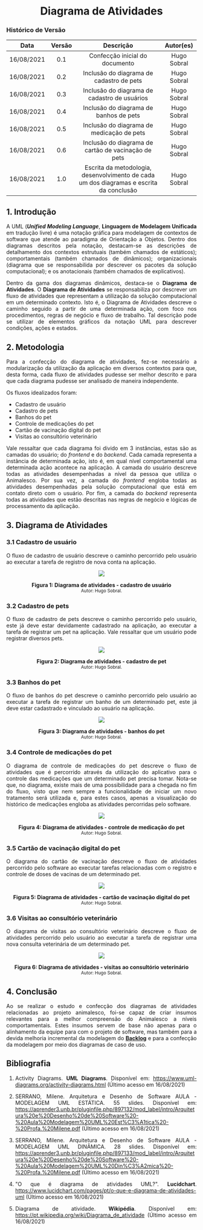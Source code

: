 # <center> Diagrama de Atividades

### Histórico de Versão
|    Data    | Versão | Descrição            | Autor(es)       |
| :--------: | :----: | :------------------: | :-------------: |
| 16/08/2021 |  0.1   | Confecção inicial do documento | Hugo Sobral |
| 16/08/2021 |  0.2   | Inclusão do diagrama de cadastro de pets | Hugo Sobral |
| 16/08/2021 |  0.3   | Inclusão do diagrama de cadastro de usuários | Hugo Sobral |
| 16/08/2021 |  0.4   | Inclusão do diagrama de banhos de pets | Hugo Sobral |
| 16/08/2021 |  0.5   | Inclusão do diagrama de medicação de pets | Hugo Sobral |
| 16/08/2021 |  0.6   | Inclusão do diagrama de cartão de vacinação de pets | Hugo Sobral |
| 16/08/2021 |  1.0   | Escrita da metodologia, desenvolvimento de cada um dos diagramas e escrita da conclusão | Hugo Sobral |

<div align="justify">

## 1. Introdução

A UML (***Unified Modeling Language***, **Linguagem de Modelagem Unificada** em tradução livre) é uma notação gráfica para modelagem de contextos de software que atende ao paradigma de Orientação a Objetos. Dentro dos diagramas descritos pela notação, destacam-se as descrições de detalhamento dos contextos estrutuais (também chamados de estáticos); comportamentais (também chamados de dinâmicos); organizacionais (diagrama que se responsabilida por descrever os pacotes da solução computacional); e os anotacionais (também chamados de explicativos).

Dentro da gama dos diagramas dinâmicos, destaca-se o **Diagrama de Atividades**. O **Diagrama de Atividades** se responsabiliza por descrever um fluxo de atividades que representam a utilização da solução computacional em um determinado contexto. Isto é, o Diagrama de Atividades descreve o caminho seguido a partir de uma determinada ação, com foco nos procedimentos, regras de negócio e fluxo de trabalho. Tal descrição pode se utilizar de elementos gráficos da notação UML para descrever condições, ações e estados.

## 2. Metodologia

Para a confecção do diagrama de atividades, fez-se necessário a modularização da utilização da aplicação em diversos contextos para que, desta forma, cada fluxo de atividades pudesse ser melhor descrito e para que cada diagrama pudesse ser analisado de maneira independente.

Os fluxos idealizados foram:
- Cadastro de usuário
- Cadastro de pets
- Banhos do pet
- Controle de medicações do pet
- Cartão de vacinação digital do pet
- Visitas ao consultório veterinário

Vale ressaltar que cada diagrama foi divido em 3 instâncias, estas são as camadas do usuário; do *frontend* e do *backend*. Cada camada representa a instância de determinada ação, isto é, em qual nível comportamental uma determinada ação acontece na aplicação. A camada do usuário descreve todas as atividades desempenhadas a nível da pessoa que utiliza o Animalesco. Por sua vez, a camada do *frontend* engloba todas as atividades desempenhadas pela solução computacional que está em contato direto com o usuário. Por fim, a camada do *backend* representa todas as atividades que estão descritas nas regras de negócio e lógicas de processamento da aplicação.

## 3. Diagrama de Atividades

### 3.1 Cadastro de usuário

O fluxo de cadastro de usuário descreve o caminho percorrido pelo usuário ao executar a tarefa de registro de nova conta na aplicação.

<p align='center'>
    <img src='https://raw.githubusercontent.com/UnBArqDsw2021-1/2021.1_G01_Animalesco_docs/main/docs/assets/pages/diagrama_de_atividades/cadastro_de_usuario-atividades.png'>
    <figcaption align='center'>
        <b>Figura 1: Diagrama de atividades - cadastro de usuário</b>
        <br>
        <small>Autor: Hugo Sobral.</small>
    </figcaption>
</p>

### 3.2 Cadastro de pets

O fluxo de cadastro de pets descreve o caminho percorrido pelo usuário, este já deve estar devidamente cadastrado na aplicação, ao executar a tarefa de registrar um pet na aplicação. Vale ressaltar que um usuário pode registrar diversos pets.

<p align='center'>
    <img src='https://raw.githubusercontent.com/UnBArqDsw2021-1/2021.1_G01_Animalesco_docs/main/docs/assets/pages/diagrama_de_atividades/cadastro_de_pet-atividades.png'>
    <figcaption align='center'>
        <b>Figura 2: Diagrama de atividades - cadastro de pet</b>
        <br>
        <small>Autor: Hugo Sobral.</small>
    </figcaption>
</p>

### 3.3 Banhos do pet

O fluxo de banhos do pet descreve o caminho percorrido pelo usuário ao executar a tarefa de registrar um banho de um determinado pet, este já deve estar cadastrado e vinculado ao usuário na aplicação.

<p align='center'>
    <img src='https://raw.githubusercontent.com/UnBArqDsw2021-1/2021.1_G01_Animalesco_docs/main/docs/assets/pages/diagrama_de_atividades/banhos-atividades.png'>
    <figcaption align='center'>
        <b>Figura 3: Diagrama de atividades - banhos do pet</b>
        <br>
        <small>Autor: Hugo Sobral.</small>
    </figcaption>
</p>

### 3.4 Controle de medicações do pet

O diagrama de controle de medicações do pet descreve o fluxo de atividades que é percorrido através da utilização do aplicativo para o controle das medicações que um determinado pet precisa tomar. Nota-se que, no diagrama, existe mais de uma possibilidade para a chegada no fim do fluxo, visto que nem sempre a funcionalidade de iniciar um novo tratamento será utilizada e, para estes casos, apenas a visualização do histórico de medicações engloba as atividades percorridas pelo software.

<p align='center'>
    <img src='https://raw.githubusercontent.com/UnBArqDsw2021-1/2021.1_G01_Animalesco_docs/main/docs/assets/pages/diagrama_de_atividades/controle_medicacao-atividades.png'>
    <figcaption align='center'>
        <b>Figura 4: Diagrama de atividades - controle de medicação do pet</b>
        <br>
        <small>Autor: Hugo Sobral.</small>
    </figcaption>
</p>

### 3.5 Cartão de vacinação digital do pet

O diagrama do cartão de vacinação descreve o fluxo de atividades percorrido pelo software ao executar tarefas relacionadas com o registro e controle de doses de vacinas de um determinado pet. 

<p align='center'>
    <img src='https://raw.githubusercontent.com/UnBArqDsw2021-1/2021.1_G01_Animalesco_docs/main/docs/assets/pages/diagrama_de_atividades/cartao_vacinacao-atividades.png'>
    <figcaption align='center'>
        <b>Figura 5: Diagrama de atividades - cartão de vacinação digital do pet</b>
        <br>
        <small>Autor: Hugo Sobral.</small>
    </figcaption>
</p>

### 3.6 Visitas ao consultório veterinário

O diagrama de visitas ao consultório veterinário descreve o fluxo de atividades percorrido pelo usuário ao executar a tarefa de registrar uma nova consulta veterinária de um determinado pet.

<p align='center'>
    <img src='https://raw.githubusercontent.com/UnBArqDsw2021-1/2021.1_G01_Animalesco_docs/main/docs/assets/pages/diagrama_de_atividades/consultas_vet-atividades.png'>
    <figcaption align='center'>
        <b>Figura 6: Diagrama de atividades - visitas ao consultório veterinário</b>
        <br>
        <small>Autor: Hugo Sobral.</small>
    </figcaption>
</p>

## 4. Conclusão

Ao se realizar o estudo e confecção dos diagramas de atividades relacionadas ao projeto animalesco, foi-se capaz de criar insumos relevantes para a melhor compreensão do Animalesco a níveis comportamentais. Estes insumos servem de base não apenas para o alinhamento da equipe para com o projeto de software, mas também para a devida melhoria incremental da modelagem do [**Backlog**](pages/backlog-do-produto.md) e para a confecção da modelagem por meio dos diagramas de caso de uso.

## Bibliografia

1. Activity Diagrams. **UML Diagrams**. Disponível em: https://www.uml-diagrams.org/activity-diagrams.html (Último acesso em 16/08/2021)

2. SERRANO, Milene. Arquitetura e Desenho de Software AULA - MODELAGEM UML ESTÁTICA. 55 slides. Disponível em:  https://aprender3.unb.br/pluginfile.php/897132/mod_label/intro/Arquitetura%20e%20Desenho%20de%20Software%20-%20Aula%20Modelagem%20UML%20Est%C3%A1tica%20-%20Profa.%20Milene.pdf (Último acesso em 16/08/2021)

3. SERRANO, Milene. Arquitetura e Desenho de Software AULA - MODELAGEM UML DINÂMICA. 28 slides. Disponível em: https://aprender3.unb.br/pluginfile.php/897133/mod_label/intro/Arquitetura%20e%20Desenho%20de%20Software%20-%20Aula%20Modelagem%20UML%20Din%C3%A2mica%20-%20Profa.%20Milene.pdf (Último acesso em 16/08/2021)

4. "O que é diagrama de atividades UML?". **Lucidchart**. https://www.lucidchart.com/pages/pt/o-que-e-diagrama-de-atividades-uml (Último acesso em 16/08/2021)

5. Diagrama de atividade. **Wikipédia**. Disponível em: https://pt.wikipedia.org/wiki/Diagrama_de_atividade (Último acesso em 16/08/2021)

</div>